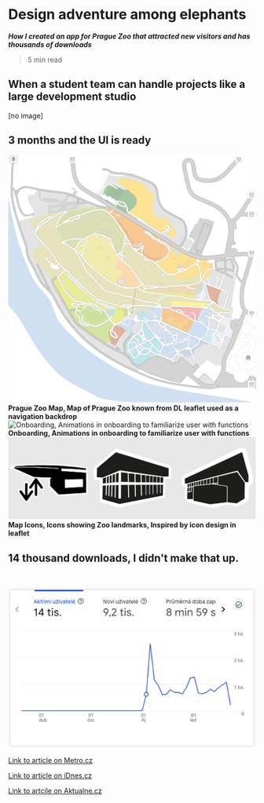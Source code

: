 
# Design adventure among elephants
***How I created an app for Prague Zoo that attracted new visitors and has thousands of downloads*** <br>

> 5 min read <br>

## When a student team can handle projects like a large development studio 
[no image]

## 3 months and the UI is ready
![Prague Zoo Map, Map of Prague Zoo known from DL leaflet used as a navigation backdrop](/images/map.png)
**Prague Zoo Map, Map of Prague Zoo known from DL leaflet used as a navigation backdrop**
<br>
![Onboarding, Animations in onboarding to familiarize user with functions](/images/animations.gif)
**Onboarding, Animations in onboarding to familiarize user with functions**
<br>
![Map Icons, Icons showing Zoo landmarks, Inspired by icon design in leaflet](/images/icons.png)
**Map Icons, Icons showing Zoo landmarks, Inspired by icon design in leaflet**
<br>

## 14 thousand downloads, I didn't make that up.
<br>

![Google Analytics, Screenshot of analytics showing the grow of user base](/images/analytics.png)

[Link to article on Metro.cz](https://www.metro.cz/praha/od-lednich-medvedu-k-vombatovi-jen-za-sest-minut-vyzkouseli-jsme-novou-aplikaci-zoo-praha.A241014_165353_metro-praha_mjafi)

[Link to article on iDnes.cz](https://www.idnes.cz/zpravy/domaci/aplikace-zoo-praha-navigace-vstupenka-pruvodce-troja.A241029_064605_domaci_dyn)

[Link to artcile on Aktualne.cz](https://zpravy.aktualne.cz/domaci/prazska-zoo-nova-mobilni-aplikace-studenti/r~60506514896f11ef95ee0cc47ab5f122/)
